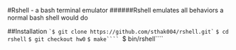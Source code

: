 #Rshell - a bash terminal emulator
######Rshell emulates all behaviors a normal bash shell would do

##Installation
`` `$ git clone https://github.com/sthak004/rshell.git` ``
```$ cd rshell```
```$ git checkout hw0```
```$ make````
```$ bin/rshell````
